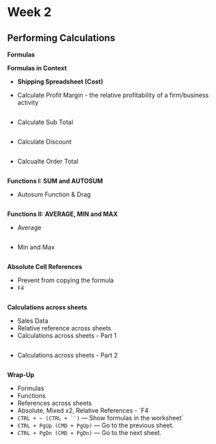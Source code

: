 # Week 2
## Performing Calculations

**Formulas**

**Formulas in Context**

* **Shipping Spreadsheet (Cost)**

* Calculate Profit Margin - the relative profitability of a firm/business activity

![]()

* Calculate Sub Total

![]()

* Calculate Discount

![]()

* Calcualte Order Total

![]()

**Functions I: SUM and AUTOSUM**
* Autosum Function & Drag

![]()

**Functions II: AVERAGE, MIN and MAX**
* Average

![]()

* Min and Max

![]()

**Absolute Cell References**
* Prevent from copying the formula
* `F4`

![]()

**Calculations across sheets**
* Sales Data
* Relative reference across sheets
* Calculations across sheets - Part 1

![]()

* Calculations across sheets - Part 2

![]()

**Wrap-Up**
* Formulas
* Functions
* References across sheets
* Absolute, Mixed x2, Relative References - `F4
* `CTRL + ~ (CTRL + ``)` — Show formulas in the worksheet`
* `CTRL + PgUp (CMD + PgUp)` — Go to the previous sheet.
* `CTRL + PgDn (CMD + PgDn)` — Go to the next sheet.




